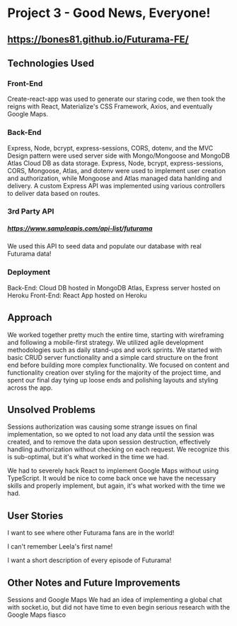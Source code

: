 # Project 3 - Good News, Everyone!
## https://bones81.github.io/Futurama-FE/

## Technologies Used
### Front-End
Create-react-app was used to generate our staring code, we then took the reigns with React, Materialize's CSS Framework, Axios, and eventually Google Maps.

### Back-End
Express, Node, bcrypt, express-sessions, CORS, dotenv, and the MVC Design pattern were used server side with Mongo/Mongoose and MongoDB Atlas Cloud DB as data storage. Express, Node, bcrypt, express-sessions, CORS, Mongoose, Atlas, and dotenv were used to implement user creation and authorization, while Mongoose and Atlas managed data hanlding and delivery. A custom Express API was implemented using various controllers to deliver data based on routes. 

### 3rd Party API
##### https://www.sampleapis.com/api-list/futurama
We used this API to seed data and populate our database with real Futurama data!

### Deployment
Back-End: Cloud DB hosted in MongoDB Atlas, Express server hosted on Heroku
Front-End: React App hosted on Heroku

## Approach
We worked together pretty much the entire time, starting with wireframing and following a mobile-first strategy. We utilized agile development methodologies such as daily stand-ups and work sprints. We started with basic CRUD server functionality and a simple card structure on the front end before building more complex functionality. We focused on content and functionality creation over styling for the majority of the project time, and spent our final day tying up loose ends and polishing layouts and styling across the app.

## Unsolved Problems
Sessions authorization was causing some strange issues on final implementation, so we opted to not load any data until the session was created, and to remove the data upon session destruction, effectively handling authorization without checking on each request. We recognize this is sub-optimal, but it's what worked in the time we had.

We had to severely hack React to implement Google Maps without using TypeScript. It would be nice to come back once we have the necessary skills and properly implement, but again, it's what worked with the time we had.

## User Stories
I want to see where other Futurama fans are in the world!

I can't remember Leela's first name!

I want a short description of every episode of Futurama!

## Other Notes and Future Improvements
Sessions and Google Maps
We had an idea of implementing a global chat with socket.io, but did not have time to even begin serious research with the Google Maps fiasco
